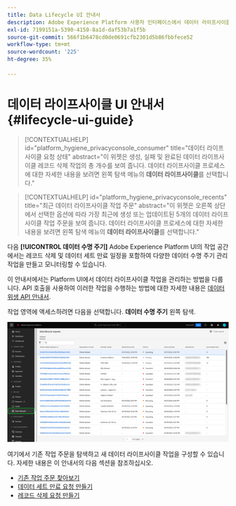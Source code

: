 ```yaml
---
title: Data Lifecycle UI 안내서
description: Adobe Experience Platform 사용자 인터페이스에서 데이터 라이프사이클 작업을 관리하는 방법을 알아봅니다.
exl-id: 7199151a-5390-4150-8a1d-daf53b7a1f5b
source-git-commit: 566f1b6478cd0de0691cfb2301d5b86fbbfece52
workflow-type: tm+mt
source-wordcount: '225'
ht-degree: 35%

---
```


# 데이터 라이프사이클 UI 안내서 {#lifecycle-ui-guide}

>[!CONTEXTUALHELP]
>id="platform_hygiene_privacyconsole_consumer"
>title="데이터 라이프사이클 요청 상태"
>abstract="이 위젯은 생성, 실패 및 완료된 데이터 라이프사이클 레코드 삭제 작업의 총 개수를 보여 줍니다. 데이터 라이프사이클 프로세스에 대한 자세한 내용을 보려면 왼쪽 탐색 메뉴의 **데이터 라이프사이클**&#x200B;를 선택합니다."

>[!CONTEXTUALHELP]
>id="platform_hygiene_privacyconsole_recents"
>title="최근 데이터 라이프사이클 작업 주문"
>abstract="이 위젯은 오른쪽 상단에서 선택한 옵션에 따라 가장 최근에 생성 또는 업데이트된 5개의 데이터 라이프사이클 작업 주문을 보여 줍니다. 데이터 라이프사이클 프로세스에 대한 자세한 내용을 보려면 왼쪽 탐색 메뉴의 **데이터 라이프사이클**&#x200B;를 선택합니다."

다음 **[!UICONTROL 데이터 수명 주기]** Adobe Experience Platform UI의 작업 공간에서는 레코드 삭제 및 데이터 세트 만료 일정을 포함하여 다양한 데이터 수명 주기 관리 작업을 만들고 모니터링할 수 있습니다.

이 안내서에서는 Platform UI에서 데이터 라이프사이클 작업을 관리하는 방법을 다룹니다. API 호출을 사용하여 이러한 작업을 수행하는 방법에 대한 자세한 내용은 [데이터 위생 API 안내서](../api/overview.md).

작업 영역에 액세스하려면 다음을 선택합니다. **데이터 수명 주기** 왼쪽 탐색.

![다음 [!UICONTROL 데이터 수명 주기] Platform UI의 작업 공간 및 [!UICONTROL 데이터 수명 주기] 왼쪽 탐색에서 강조 표시됩니다.](../images/ui/overview/home.png)

여기에서 기존 작업 주문을 탐색하고 새 데이터 라이프사이클 작업을 구성할 수 있습니다. 자세한 내용은 이 안내서의 다음 섹션을 참조하십시오.

* [기존 작업 주문 찾아보기](./browse.md)
* [데이터 세트 만료 요청 만들기](./dataset-expiration.md)
* [레코드 삭제 요청 만들기](./record-delete.md)
